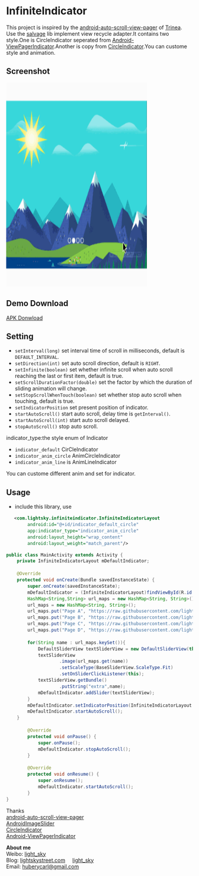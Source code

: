 InfiniteIndicator
===========================

This project is inspired by the [android-auto-scroll-view-pager](https://github.com/Trinea/android-auto-scroll-view-pager) of [Trinea](https://github.com/Trinea). Use the [salvage](https://github.com/JakeWharton/salvage) lib implement
view recycle adapter.It contains two style.One is CircleIndicator seperated from [Android-ViewPagerIndicator](https://github.com/JakeWharton/Android-ViewPagerIndicator).Another is copy from [CircleIndicator](https://github.com/ongakuer/CircleIndicator.).You can custome style and animation.

## Screenshot
<img src="apk/demo.gif" width="380" height="550" alt="Screenshot"/> 

## Demo Download
<a href="apk/demo.apk?raw=true" target="_blank" title="APK Download">APK Donwload</a>


## Setting
- `setInterval(long)` set interval time of scroll in milliseconds, default is `DEFAULT_INTERVAL`.
- `setDirection(int)` set auto scroll direction, default is `RIGHT`.
- `setInfinite(boolean)` set whether infinite scroll when auto scroll reaching the last or first item, default is true.
- `setScrollDurationFactor(double)` set the factor by which the duration of sliding animation will change.
- `setStopScrollWhenTouch(boolean)` set whether stop auto scroll when touching, default is true.
- `setIndicatorPosition` set present position of indicator.
- `startAutoScroll()` start auto scroll, delay time is `getInterval()`.
- `startAutoScroll(int)` start auto scroll delayed.
- `stopAutoScroll()` stop auto scroll.

indicator_type:the style enum of Indicator
- `indicator_default` CirCleIndicator
- `indicator_anim_circle`  AnimCircleIndicator
- `indicator_anim_line` is AnimLineIndicator

You can custome different anim and set for indicator.

## Usage
- include this library, use

``` xml
   <com.lightsky.infiniteindicator.InfiniteIndicatorLayout
        android:id="@+id/indicator_default_circle"
        app:indicator_type="indicator_anim_circle"
        android:layout_height="wrap_content"
        android:layout_weight="match_parent"/>

```

```java
public class MainActivity extends Activity {
    private InfiniteIndicatorLayout mDefaultIndicator;

    @Override
    protected void onCreate(Bundle savedInstanceState) {
        super.onCreate(savedInstanceState);
        mDefaultIndicator = (InfiniteIndicatorLayout)findViewById(R.id.indicator_default_circle);
        HashMap<String,String> url_maps = new HashMap<String, String>();
        url_maps = new HashMap<String, String>();
        url_maps.put("Page A", "https://raw.githubusercontent.com/lightSky/InfiniteIndicator/master/res/a.jpg");
        url_maps.put("Page B", "https://raw.githubusercontent.com/lightSky/InfiniteIndicator/master/res/b.jpg");
        url_maps.put("Page C", "https://raw.githubusercontent.com/lightSky/InfiniteIndicator/master/res/c.jpg");
        url_maps.put("Page D", "https://raw.githubusercontent.com/lightSky/InfiniteIndicator/master/res/d.jpg");

        for(String name : url_maps.keySet()){
            DefaultSliderView textSliderView = new DefaultSliderView(this);
            textSliderView
                    .image(url_maps.get(name))
                    .setScaleType(BaseSliderView.ScaleType.Fit)
                    .setOnSliderClickListener(this);
            textSliderView.getBundle()
                    .putString("extra",name);
            mDefaultIndicator.addSlider(textSliderView);
        }
        mDefaultIndicator.setIndicatorPosition(InfiniteIndicatorLayout.IndicatorPosition.Center_Bottom);
        mDefaultIndicator.startAutoScroll();
    }

        @Override
        protected void onPause() {
            super.onPause();
            mDefaultIndicator.stopAutoScroll();
        }

        @Override
        protected void onResume() {
            super.onResume();
            mDefaultIndicator.startAutoScroll();
        }
}

```

Thanks  
[android-auto-scroll-view-pager](https://github.com/Trinea/android-auto-scroll-view-pager)  
[AndroidImageSlider](https://github.com/daimajia/AndroidImageSlider)  
[CircleIndicator](https://github.com/ongakuer/CircleIndicator)  
[Android-ViewPagerIndicator](https://github.com/JakeWharton/Android-ViewPagerIndicator)  

**About me**  
Weibo: [light_sky](http://www.weibo.com/lightSkyStreet)  
Blog: [lightskystreet.com](http://www.lightskystreet.com/) &nbsp;&nbsp;&nbsp;&nbsp;[light_sky](http://blog.csdn.net/xushuaic)     
Email: huberycarl@gmail.com  

